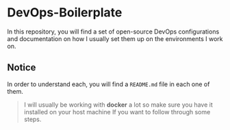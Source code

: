 # DevOps-Boilerplate
In this repository, you will find a set of open-source DevOps configurations and documentation on how I usually set them up on the environments I work on.
## Notice
In order to understand each, you will find a `README.md` file in each one of them.

>I will usually be working with **docker** a lot so make sure you have it installed on your host machine If you want to follow through some steps.
